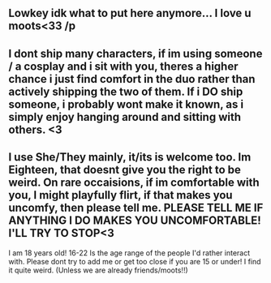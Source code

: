 Lowkey idk what to put here anymore... I love u moots<33 /p
--
I dont ship many characters, if im using someone / a cosplay and i sit with you, theres a higher chance i just find comfort in the duo rather than actively shipping the two of them. If i DO ship someone, i probably wont make it known, as i simply enjoy hanging around and sitting with others. <3
--
I use She/They mainly, it/its is welcome too. Im Eighteen, that doesnt give you the right to be weird. On rare occaisions, if im comfortable with you, I might playfully flirt, if that makes you uncomfy, then please tell me. PLEASE TELL ME IF ANYTHING I DO MAKES YOU UNCOMFORTABLE! I'LL TRY TO STOP<3 
--
I am 18 years old! 16-22 Is the age range of the people I'd rather interact with. Please dont try to add me or get too close if you are 15 or under! I find it quite weird. (Unless we are already friends/moots!!) 

